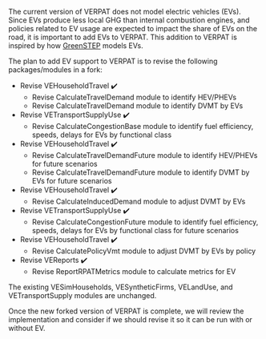 The current version of VERPAT does not model electric vehicles (EVs).  Since EVs produce less local GHG than internal combustion engines, and policies related to EV usage are expected to impact the share of EVs on the road, it is important to add EVs to VERPAT.  This addition to VERPAT is inspired by how [GreenSTEP](https://github.com/gregorbj/GreenSTEP/blob/master/Documentation/GreenSTEP-RSPM_Documentation_20151220.docx) models EVs.

The plan to add EV support to VERPAT is to revise the following packages/modules in a fork: 
  - Revise VEHouseholdTravel :heavy_check_mark:
    - Revise CalculateTravelDemand module to identify HEV/PHEVs 
    - Revise CalculateTravelDemand module to identify DVMT by EVs 
  - Revise VETransportSupplyUse :heavy_check_mark:
    - Revise CalculateCongestionBase module to identify fuel efficiency, speeds, delays for EVs by functional class
  - Revise VEHouseholdTravel :heavy_check_mark:
    - Revise CalculateTravelDemandFuture module to identify HEV/PHEVs for future scenarios
    - Revise CalculateTravelDemandFuture module to identify DVMT by EVs for future scenarios
  - Revise VEHouseholdTravel :heavy_check_mark:
    - Revise CalculateInducedDemand module to adjust DVMT by EVs
  - Revise VETransportSupplyUse :heavy_check_mark:
    - Revise CalculateCongestionFuture module to identify fuel efficiency, speeds, delays for EVs by functional class for future scenarios
  - Revise VEHouseholdTravel :heavy_check_mark:
    - Revise CalculatePolicyVmt module to adjust DVMT by EVs by policy
  - Revise VEReports :heavy_check_mark:
    - Revise ReportRPATMetrics module to calculate metrics for EV

The existing VESimHouseholds, VESyntheticFirms, VELandUse, and VETransportSupply modules are unchanged.

Once the new forked version of VERPAT is complete, we will review the implementation and consider if we should revise it so  it can be run with or without EV.  


